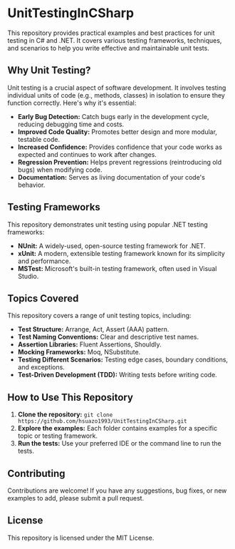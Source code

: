 # UnitTestingInCSharp
This repository provides practical examples and best practices for unit testing in C# and .NET. It covers various testing frameworks, techniques, and scenarios to help you write effective and maintainable unit tests.

## Why Unit Testing?

Unit testing is a crucial aspect of software development. It involves testing individual units of code (e.g., methods, classes) in isolation to ensure they function correctly. Here's why it's essential:

* **Early Bug Detection:** Catch bugs early in the development cycle, reducing debugging time and costs.
* **Improved Code Quality:**  Promotes better design and more modular, testable code.
* **Increased Confidence:**  Provides confidence that your code works as expected and continues to work after changes.
* **Regression Prevention:**  Helps prevent regressions (reintroducing old bugs) when modifying code.
* **Documentation:**  Serves as living documentation of your code's behavior.

## Testing Frameworks

This repository demonstrates unit testing using popular .NET testing frameworks:

* **NUnit:** A widely-used, open-source testing framework for .NET.
* **xUnit:** A modern, extensible testing framework known for its simplicity and performance.
* **MSTest:** Microsoft's built-in testing framework, often used in Visual Studio.

## Topics Covered

This repository covers a range of unit testing topics, including:

* **Test Structure:**  Arrange, Act, Assert (AAA) pattern.
* **Test Naming Conventions:**  Clear and descriptive test names.
* **Assertion Libraries:**  Fluent Assertions, Shouldly.
* **Mocking Frameworks:**  Moq, NSubstitute.
* **Testing Different Scenarios:**  Testing edge cases, boundary conditions, and exceptions.
* **Test-Driven Development (TDD):**  Writing tests before writing code.

## How to Use This Repository

1.  **Clone the repository:** `git clone https://github.com/hsuazo1993/UnitTestingInCSharp.git`
2.  **Explore the examples:** Each folder contains examples for a specific topic or testing framework.
3.  **Run the tests:** Use your preferred IDE or the command line to run the tests.

## Contributing

Contributions are welcome! If you have any suggestions, bug fixes, or new examples to add, please submit a pull request.

## License

This repository is licensed under the MIT License.
